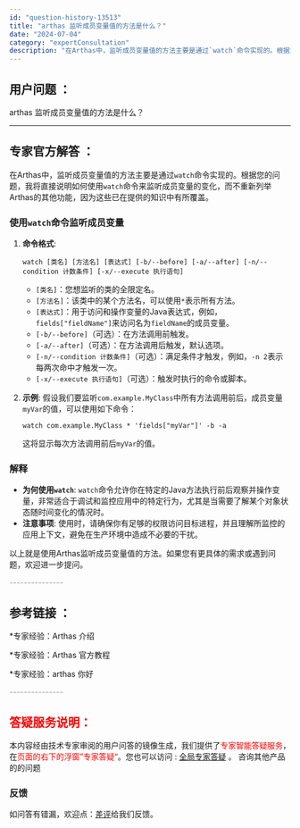 ```yaml
---
id: "question-history-13513"
title: "arthas 监听成员变量值的方法是什么？"
date: "2024-07-04"
category: "expertConsultation"
description: "在Arthas中，监听成员变量值的方法主要是通过`watch`命令实现的。根据您的问题，我将直接说明如何使用`watch`命令来监听成员变量的变化，而不重新列举Arthas的其他功能，因为这些已在提供的知识中有所覆盖。### 使用`watch`命令监听成员变量1. **命令格式**:   ```sh"
---
```


## 用户问题 ：

arthas 监听成员变量值的方法是什么？

---

## 专家官方解答 ：

在Arthas中，监听成员变量值的方法主要是通过`watch`命令实现的。根据您的问题，我将直接说明如何使用`watch`命令来监听成员变量的变化，而不重新列举Arthas的其他功能，因为这些已在提供的知识中有所覆盖。

### 使用`watch`命令监听成员变量

1. **命令格式**:

   ```shell
   watch [类名] [方法名] [表达式] [-b/--before] [-a/--after] [-n/--condition 计数条件] [-x/--execute 执行语句]
   ```

   - `[类名]`：您想监听的类的全限定名。
   - `[方法名]`：该类中的某个方法名，可以使用`*`表示所有方法。
   - `[表达式]`：用于访问和操作变量的Java表达式，例如，`fields["fieldName"]`来访问名为`fieldName`的成员变量。
   - `[-b/--before]`（可选）：在方法调用前触发。
   - `[-a/--after]`（可选）：在方法调用后触发，默认选项。
   - `[-n/--condition 计数条件]`（可选）：满足条件才触发，例如，`-n 2`表示每两次命中才触发一次。
   - `[-x/--execute 执行语句]`（可选）：触发时执行的命令或脚本。

2. **示例**:
   假设我们要监听`com.example.MyClass`中所有方法调用前后，成员变量`myVar`的值，可以使用如下命令：
   ```shell
   watch com.example.MyClass * 'fields["myVar"]' -b -a
   ```
   这将显示每次方法调用前后`myVar`的值。

### 解释

- **为何使用`watch`**: `watch`命令允许你在特定的Java方法执行前后观察并操作变量，非常适合于调试和监控应用中的特定行为，尤其是当需要了解某个对象状态随时间变化的情况时。
- **注意事项**: 使用时，请确保你有足够的权限访问目标进程，并且理解所监控的应用上下文，避免在生产环境中造成不必要的干扰。

以上就是使用Arthas监听成员变量值的方法。如果您有更具体的需求或遇到问题，欢迎进一步提问。

<font color="#949494">---------------</font>

## 参考链接 ：

\*专家经验：Arthas 介绍

\*专家经验：Arthas 官方教程

\*专家经验：arthas 你好

<font color="#949494">---------------</font>

## <font color="#FF0000">答疑服务说明：</font>

本内容经由技术专家审阅的用户问答的镜像生成，我们提供了<font color="#FF0000">专家智能答疑服务</font>，在<font color="#FF0000">页面的右下的浮窗”专家答疑“</font>。您也可以访问 : [全局专家答疑](https://answer.opensource.alibaba.com/docs/intro) 。 咨询其他产品的的问题

### 反馈

如问答有错漏，欢迎点：[差评](https://ai.nacos.io/user/feedbackByEnhancerGradePOJOID?enhancerGradePOJOId=16076)给我们反馈。
